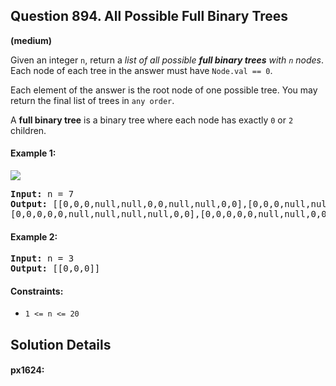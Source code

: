 ## Question 894. All Possible Full Binary Trees
**(medium)**

Given an integer `n`, return a *list of all possible **full binary trees** with `n` nodes*. Each node of each tree in the answer must have `Node.val == 0`.

Each element of the answer is the root node of one possible tree. You may return the final list of trees in `any order`.

A **full binary tree** is a binary tree where each node has exactly `0` or `2` children.

#### Example 1:
<img src="https://s3-lc-upload.s3.amazonaws.com/uploads/2018/08/22/fivetrees.png">
<pre>
<b>Input:</b> n = 7
<b>Output:</b> [[0,0,0,null,null,0,0,null,null,0,0],[0,0,0,null,null,0,0,0,0],[0,0,0,0,0,0,0],
[0,0,0,0,0,null,null,null,null,0,0],[0,0,0,0,0,null,null,0,0]]
</pre>

#### Example 2:
<pre>
<b>Input:</b> n = 3
<b>Output:</b> [[0,0,0]]
</pre>

#### Constraints:
* `1 <= n <= 20`

## Solution Details
#### px1624:
